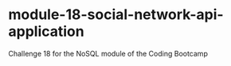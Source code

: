 # module-18-social-network-api-application
Challenge 18 for the NoSQL module of the Coding Bootcamp
